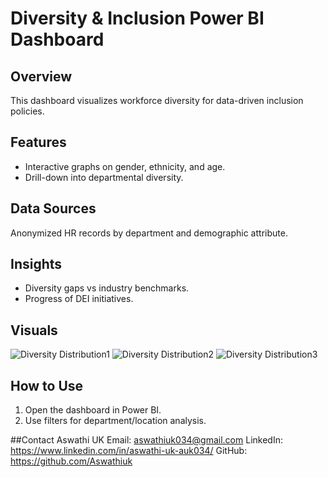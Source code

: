 # Diversity & Inclusion Power BI Dashboard

## Overview
This dashboard visualizes workforce diversity for data-driven inclusion policies.

## Features
- Interactive graphs on gender, ethnicity, and age.
- Drill-down into departmental diversity.

## Data Sources
Anonymized HR records by department and demographic attribute.

## Insights
- Diversity gaps vs industry benchmarks.
- Progress of DEI initiatives.

## Visuals

![Diversity Distribution1](D1.png)
![Diversity Distribution2](D2.png)
![Diversity Distribution3](D3.png)

## How to Use
1. Open the dashboard in Power BI.
2. Use filters for department/location analysis.

##Contact
Aswathi UK
Email: aswathiuk034@gmail.com
LinkedIn: https://www.linkedin.com/in/aswathi-uk-auk034/
GitHub: https://github.com/Aswathiuk

